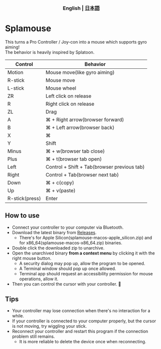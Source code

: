 <h3 align="center">
  English | <a href="https://github.com/gitusp/splamouse/blob/master/splamouse/README-ja.md">日本語</a>
</h3>

# Splamouse

This turns a Pro Controller / Joy-con into a mouse which supports gyro aiming!  
The behavior is heavily inspired by Splatoon.

| Control        | Behavior                                    |
|----------------|---------------------------------------------|
| Motion         | Mouse move(like gyro aiming)                |
| R-stick        | Mouse move                                  |
| L-stick        | Mouse wheel                                 |
| ZR             | Left click on release                       |
| R              | Right click on release                      |
| ZL             | Drag                                        |
| A              | ⌘ + Right arrow(browser forward)            |
| B              | ⌘ + Left arrow(browser back)                |
| X              | ⌘                                           |
| Y              | Shift                                       |
| Minus          | ⌘ + w(browser tab close)                    |
| Plus           | ⌘ + t(browser tab open)                     |
| Left           | Control + Shift + Tab(browser previous tab) |
| Right          | Control + Tab(browser next tab)             |
| Down           | ⌘ + c(copy)                                 |
| Up             | ⌘ + v(paste)                                |
| R-stick(press) | Enter                                       |

## How to use

- Connect your controller to your computer via Bluetooth.
- Download the latest binary from [Releases](https://github.com/gitusp/splamouse/releases).
    - There's for Apple Silicon(splamouse-macos-apple_silicon.zip) and for x86_64(splamouse-macos-x86_64.zip) binaries.
- Double click the downloaded zip to unarchive.
- Open the unarchived binary **from a context menu** by clicking it with the right mouse button.
    - A security dialog may pop up, allow the program to be opened.
    - A Terminal window should pop up once allowed.
    - Terminal app should request an accessibility permission for mouse operations, allow it.
- Then you can control the cursor with your controller. :tada:

## Tips

- Your controller may lose connection when there's no interaction for a while.
- If your controller is connected to your computer properly, but the cursor is not moving, try wiggling your stick.
- Reconnect your controller and restart this program if the connection problem still remains.
    - It is more reliable to delete the device once when reconnecting.

